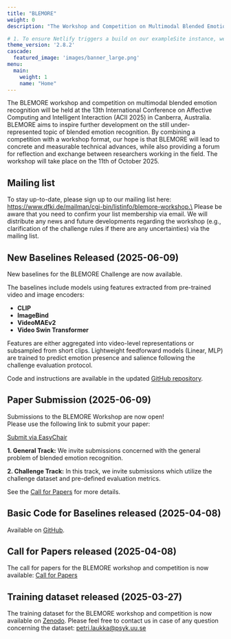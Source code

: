 ```yaml
---
title: "BLEMORE"
weight: 0
description: "The Workshop and Competition on Multimodal Blended Emotion Recognition"

# 1. To ensure Netlify triggers a build on our exampleSite instance, we need to change a file in the exampleSite directory.
theme_version: '2.8.2'
cascade:
  featured_image: 'images/banner_large.png'
menu:
  main:
    weight: 1
    name: "Home"
---
```

The BLEMORE workshop and competition on multimodal blended emotion recognition will be held at the 13th International Conference on Affective Computing and Intelligent Interaction (ACII 2025) in Canberra, Australia.
BLEMORE aims to inspire further development on the still under-represented topic of blended emotion recognition. By combining a competition with a workshop format, our hope is that BLEMORE will lead to concrete and measurable technical advances, while also providing a forum for reflection and exchange between researchers working in the field.
The workshop will take place on the 11th of October 2025.


## Mailing list
To stay up-to-date, please sign up to our mailing list here: https://www.dfki.de/mailman/cgi-bin/listinfo/blemore-workshop.\
Please be aware that you need to confirm your list membership via email. We will distribute any news and future developments regarding the workshop (e.g., clarification of the challenge rules if there are any uncertainties) via the mailing list.

## New Baselines Released (2025-06-09)

New baselines for the BLEMORE Challenge are now available.

The baselines include models using features extracted from pre-trained video and image encoders:
- **CLIP**
- **ImageBind**
- **VideoMAEv2**
- **Video Swin Transformer**

Features are either aggregated into video-level representations or subsampled from short clips. Lightweight feedforward models (Linear, MLP) are trained to predict emotion presence and salience following the challenge evaluation protocol.

Code and instructions are available in the updated [GitHub repository](https://github.com/BlEmoRe/blemore-common).


## Paper Submission (2025-06-09)
Submissions to the BLEMORE Workshop are now open!  
Please use the following link to submit your paper:

[Submit via EasyChair](https://easychair.org/conferences?conf=blemoreworkshopacii2)

**1. General Track:** We invite submissions concerned with the general problem of blended emotion recognition.

**2. Challenge Track:** In this track, we invite submissions which utilize the challenge dataset and pre-defined evaluation metrics. 

See the [Call for Papers](https://blemore.github.io/workshop/call-for-papers/) for more details.

## Basic Code for Baselines released (2025-04-08)
Available on [GitHub](https://github.com/BlEmoRe/blemore-common).

## Call for Papers released (2025-04-08)
The call for papers for the BLEMORE workshop and competition is now available: [Call for Papers](https://blemore.github.io/workshop/call-for-papers/)

## Training dataset released (2025-03-27)
The training dataset for the BLEMORE  workshop and competition is now available on [Zenodo](https://zenodo.org/records/15096942). 
Please feel free to contact us in case of any question concerning the dataset: petri.laukka@psyk.uu.se


[//]: # (#### Acknowledgements)

[//]: # (The EmoRec EEG workshop is organized by the Horizon Europe  project GAIN funded by the European Union &#40;GA no.101078950&#41;.)

[//]: # ()
[//]: # ([![Alt text]&#40;https://i.postimg.cc/TP4PPzcN/EU-flag-Horizon-Europe-2.jpg&#41;]&#40;https://research-and-innovation.ec.europa.eu/funding/funding-opportunities/funding-programmes-and-open-calls/horizon-europe_en&#41;)

[//]: # ([![Alt text]&#40;https://i.postimg.cc/J0V8SM1J/gain-logo-4.png&#41;]&#40;https://micm.edu.ge/en/&#41;)
